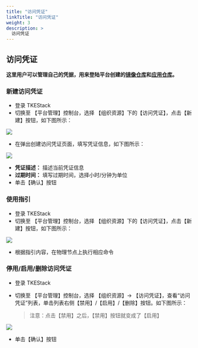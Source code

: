 ```yaml
---
title: "访问凭证"
linkTitle: "访问凭证"
weight: 3
description: >
  访问凭证
---
```


## 访问凭证

**这里用户可以管理自己的凭据，用来登陆平台创建的**[**镜像仓库**](https://github.com/tkestack/tke/blob/master/docs/guide/zh-CN/products/platform/resource/registry.md)**和**[**应用仓库**](https://github.com/tkestack/tke/blob/master/docs/guide/zh-CN/products/platform/resource/helm.md)**。**

### 新建访问凭证

* 登录 TKEStack
* 切换至 【平台管理】控制台，选择 【组织资源】下的【访问凭证】，点击【新建】按钮，如下图所示： 

![](../../../../../images/image%20%2899%29.png)

* 在弹出创建访问凭证页面，填写凭证信息，如下图所示： 

![](../../../../../images/image%20%2811%29.png)

* **凭证描述：** 描述当前凭证信息
* **过期时间：** 填写过期时间，选择小时/分钟为单位
* 单击【确认】按钮

### 使用指引

* 登录 TKEStack
* 切换至 【平台管理】控制台，选择 【组织资源】下的【访问凭证】，点击【新建】按钮，如下图所示： 

![](../../../../../images/image%20%2844%29.png)

* 根据指引内容，在物理节点上执行相应命令

### 停用/启用/删除访问凭证

* 登录 TKEStack
* 切换至 【平台管理】控制台，选择 【组织资源】-&gt; 【访问凭证】，查看“访问凭证”列表，单击列表右侧【禁用】/【启用】/【删除】按钮。如下图所示：

  > 注意：点击【禁用】之后，【禁用】按钮就变成了【启用】

![](../../../../../images/image%20%2855%29.png)



* 单击【确认】按钮

